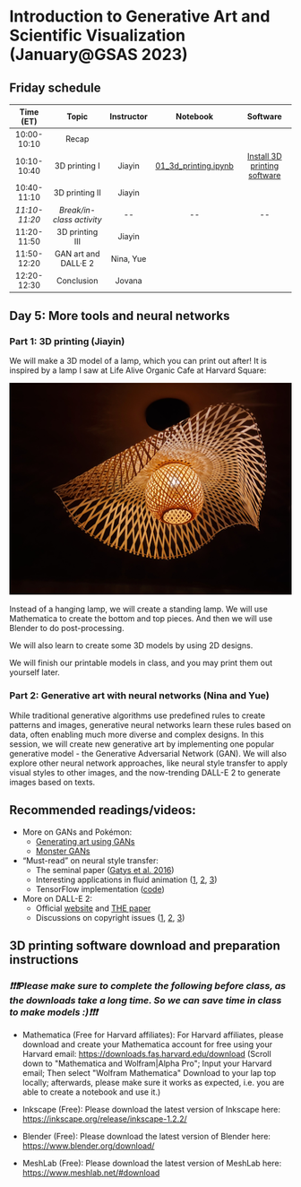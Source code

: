 # Introduction to Generative Art and Scientific Visualization (January@GSAS 2023)

## Friday schedule

|   Time (ET)   |           Topic           | Instructor | Notebook | Software|
|:-------------:|:-------------------------:|:----------:|:--------:|:--------:|
|  10:00-10:10  |           Recap           |            |          |         |
|  10:10-10:40  |       3D printing I       |   Jiayin   | [01_3d_printing.ipynb](https://github.com/yue-sun/generative-art/blob/main/05_friday/01_3d_printing.ipynb) | [Install 3D printing software](https://github.com/yue-sun/generative-art/tree/main/05_friday#3d-printing-software-download-and-preperation-instructions) |
|  10:40-11:10  |       3D printing II      |   Jiayin   |          |         |
| _11:10-11:20_ | _Break/in-class activity_ |    _--_    |   _--_   |  _--_   |
|  11:20-11:50  |      3D printing III      |   Jiayin   |          |         |
|  11:50-12:20  |    GAN art and DALL·E 2   |  Nina, Yue |          |         |
|  12:20-12:30  |         Conclusion        |   Jovana   |          |         |

## Day 5: More tools and neural networks

### Part 1: 3D printing (Jiayin)
We will make a 3D model of a lamp, which you can print out after! It is inspired by a lamp I saw at Life Alive Organic Cafe at Harvard Square:

![3D printing idea](figs/3d_printing_idea.png)

Instead of a hanging lamp, we will create a standing lamp. We will use Mathematica to create the bottom and top pieces. And then we will use Blender to do post-processing. 

We will also learn to create some 3D models by using 2D designs.

We will finish our printable models in class, and you may print them out yourself later. 

### Part 2: Generative art with neural networks (Nina and Yue)
While traditional generative algorithms use predefined rules to create patterns and images, generative neural networks learn these rules based on data, often enabling much more diverse and complex designs. In this session, we will create new generative art by implementing one popular generative model - the Generative Adversarial Network (GAN). We will also explore other neural network approaches, like neural style transfer to apply visual styles to other images, and the now-trending DALL-E 2 to generate images based on texts.

## Recommended readings/videos:
- More on GANs and Pokémon:
    - [Generating art using GANs](https://blog.jovian.ai/generating-art-with-gans-352ceef3d51f)
    - [Monster GANs](https://medium.com/@yvanscher/using-gans-to-create-monsters-for-your-game-c1a3ece2f0a0)
- “Must-read” on neural style transfer:
    - The seminal paper ([Gatys et al. 2016](https://openaccess.thecvf.com/content_cvpr_2016/html/Gatys_Image_Style_Transfer_CVPR_2016_paper.html))
    - Interesting applications in fluid animation ([1](https://dl.acm.org/doi/10.1145/3355089.3356560), [2](https://www.youtube.com/watch?v=TyNlaBoP6oI), [3](https://cgl.ethz.ch/publications/papers/paperKim20a.php))
    - TensorFlow implementation ([code](https://www.tensorflow.org/tutorials/generative/style_transfer))
- More on DALL-E 2:
    - Official [website](https://openai.com/dall-e-2/) and [THE paper](https://arxiv.org/pdf/2204.06125.pdf)
    - Discussions on copyright issues ([1](https://www.technollama.co.uk/dall%C2%B7e-goes-commercial-but-what-about-copyright), [2](https://www.wired.com/story/openai-dalle-copyright-intellectual-property-art/), [3](https://kotaku.com/ai-art-dall-e-midjourney-stable-diffusion-copyright-1849388060))

## 3D printing software download and preparation instructions

### ***:heavy_exclamation_mark::heavy_exclamation_mark::heavy_exclamation_mark:Please make sure to complete the following before class, as the downloads take a long time. So we can save time in class to make models :):heavy_exclamation_mark::heavy_exclamation_mark::heavy_exclamation_mark:***

- Mathematica (Free for Harvard affiliates): For Harvard affiliates, please download and create your Mathematica account for free using your Harvard email: https://downloads.fas.harvard.edu/download (Scroll down to "Mathematica and Wolfram|Alpha Pro"; Input your Harvard email; Then select "Wolfram Mathematica" Download to your lap top locally; afterwards, please make sure it works as expected, i.e. you are able to create a notebook and use it.)

- Inkscape (Free): Please download the latest version of Inkscape here: https://inkscape.org/release/inkscape-1.2.2/

- Blender (Free): Please download the latest version of Blender here: https://www.blender.org/download/

- MeshLab (Free): Please download the latest version of MeshLab here: https://www.meshlab.net/#download
